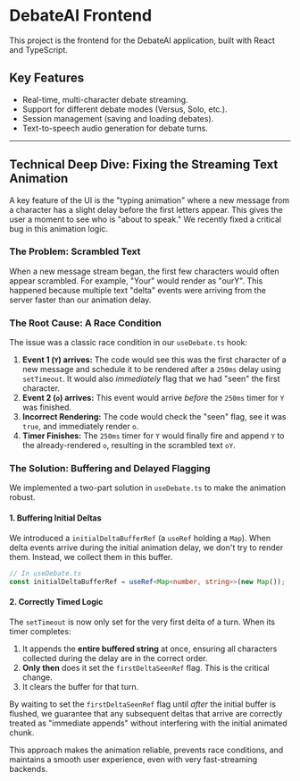 # DebateAI Frontend

This project is the frontend for the DebateAI application, built with React and TypeScript.

## Key Features

- Real-time, multi-character debate streaming.
- Support for different debate modes (Versus, Solo, etc.).
- Session management (saving and loading debates).
- Text-to-speech audio generation for debate turns.

---

## Technical Deep Dive: Fixing the Streaming Text Animation

A key feature of the UI is the "typing animation" where a new message from a character has a slight delay before the first letters appear. This gives the user a moment to see who is "about to speak." We recently fixed a critical bug in this animation logic.

### The Problem: Scrambled Text

When a new message stream began, the first few characters would often appear scrambled. For example, "Your" would render as "ourY". This happened because multiple text "delta" events were arriving from the server faster than our animation delay.

### The Root Cause: A Race Condition

The issue was a classic race condition in our `useDebate.ts` hook:

1.  **Event 1 (`Y`) arrives:** The code would see this was the first character of a new message and schedule it to be rendered after a `250ms` delay using `setTimeout`. It would also *immediately* flag that we had "seen" the first character.
2.  **Event 2 (`o`) arrives:** This event would arrive *before* the `250ms` timer for `Y` was finished.
3.  **Incorrect Rendering:** The code would check the "seen" flag, see it was `true`, and immediately render `o`.
4.  **Timer Finishes:** The `250ms` timer for `Y` would finally fire and append `Y` to the already-rendered `o`, resulting in the scrambled text `oY`.

### The Solution: Buffering and Delayed Flagging

We implemented a two-part solution in `useDebate.ts` to make the animation robust.

#### 1. Buffering Initial Deltas

We introduced a `initialDeltaBufferRef` (a `useRef` holding a `Map`). When delta events arrive during the initial animation delay, we don't try to render them. Instead, we collect them in this buffer.

```typescript
// In useDebate.ts
const initialDeltaBufferRef = useRef<Map<number, string>>(new Map());
```

#### 2. Correctly Timed Logic

The `setTimeout` is now only set for the very first delta of a turn. When its timer completes:

1.  It appends the **entire buffered string** at once, ensuring all characters collected during the delay are in the correct order.
2.  **Only then** does it set the `firstDeltaSeenRef` flag. This is the critical change.
3.  It clears the buffer for that turn.

By waiting to set the `firstDeltaSeenRef` flag until *after* the initial buffer is flushed, we guarantee that any subsequent deltas that arrive are correctly treated as "immediate appends" without interfering with the initial animated chunk.

This approach makes the animation reliable, prevents race conditions, and maintains a smooth user experience, even with very fast-streaming backends.